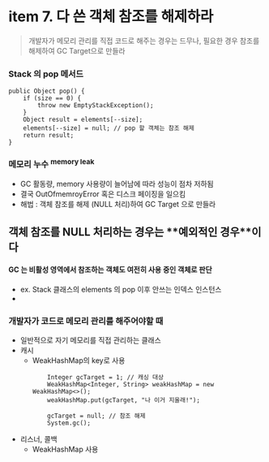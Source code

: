<h1>item 7. 다 쓴 객체 참조를 해제하라</h1>

> 개발자가 메모리 관리를 직접 코드로 해주는 경우는 드무나, 필요한 경우 참조를 해제하여 GC Target으로 만들라

<h3>Stack 의 pop 메서드</h3>

~~~~
public Object pop() {
    if (size == 0) {
        throw new EmptyStackException();
    }
    Object result = elements[--size];
    elements[--size] = null; // pop 할 객체는 참조 해제
    return result;
}
~~~~

<h3>메모리 누수 <sup>memory leak</sup></h3>

- GC 활동량, memory 사용량이 늘어남에 따라 성능이 점차 저하됨
- 결국 OutOfmemroyError 혹은 디스크 페이징을 일으킴
- 해법 : 객체 참조를 해제 (NULL 처리)하여 GC Target 으로 만들라

<h2>객체 참조를 NULL 처리하는 경우는 **예외적인 경우**이다</h2>

<h4>GC 는 비활성 영역에서 참조하는 객체도 여전히 사용 중인 객체로 판단</h4>

- ex. Stack 클래스의 elements 의 pop 이후 안쓰는 인덱스 인스턴스
-

<h3>개발자가 코드로 메모리 관리를 해주어야할 때</h3>

- 일반적으로 자기 메모리를 직접 관리하는 클래스
- 캐시
    - WeakHashMap의 key로 사용
      ~~~~
          Integer gcTarget = 1; // 캐싱 대상
          WeakHashMap<Integer, String> weakHashMap = new WeakHashMap<>();
          weakHashMap.put(gcTarget, "나 이거 지울래!");
  
          gcTarget = null; // 참조 해제
          System.gc();
      ~~~~
- 리스너, 콜백
    - WeakHashMap 사용
